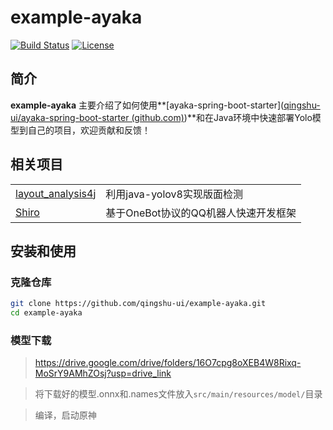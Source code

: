 # example-ayaka

[![Build Status](https://img.shields.io/github/workflow/status/qingshu-ui/example-ayaka/CI)](https://github.com/yourusername/your-repo/actions)
[![License](https://img.shields.io/github/license/qingshu-ui/example-ayaka)](https://github.com/yourusername/your-repo/blob/main/LICENSE)

## 简介

**example-ayaka** 主要介绍了如何使用**[ayaka-spring-boot-starter]([qingshu-ui/ayaka-spring-boot-starter (github.com)](https://github.com/qingshu-ui/ayaka-spring-boot-starter))**和在Java环境中快速部署Yolo模型到自己的项目，欢迎贡献和反馈！

## 相关项目

<table>
<tr>
  <td><a href="https://github.com/jiangnanboy/layout_analysis4j">layout_analysis4j</a></td>
  <td>利用java-yolov8实现版面检测</td>
</tr>
<tr>
  <td><a href="https://github.com/MisakaTAT/Shiro">Shiro</a></td>
  <td>基于OneBot协议的QQ机器人快速开发框架</td>
</tr>
</table>

## 安装和使用

### 克隆仓库

```bash
git clone https://github.com/qingshu-ui/example-ayaka.git
cd example-ayaka
```

### 模型下载

> https://drive.google.com/drive/folders/16O7cpg8oXEB4W8Rixq-MoSrY9AMhZOsj?usp=drive_link

> 将下载好的模型.onnx和.names文件放入`src/main/resources/model/`目录

> 编译，启动原神